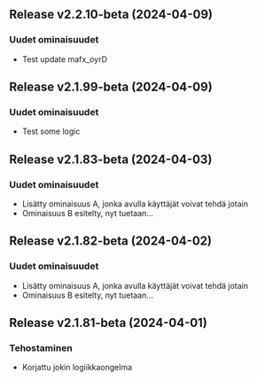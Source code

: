 ## Release v2.2.10-beta (2024-04-09)

### Uudet ominaisuudet

- Test update mafx_oyrD

## Release v2.1.99-beta (2024-04-09)

### Uudet ominaisuudet

- Test some logic

## Release v2.1.83-beta (2024-04-03)

### Uudet ominaisuudet

- Lisätty ominaisuus A, jonka avulla käyttäjät voivat tehdä jotain
- Ominaisuus B esitelty, nyt tuetaan...

## Release v2.1.82-beta (2024-04-02)

### Uudet ominaisuudet

- Lisätty ominaisuus A, jonka avulla käyttäjät voivat tehdä jotain
- Ominaisuus B esitelty, nyt tuetaan...

## Release v2.1.81-beta (2024-04-01)

### Tehostaminen

- Korjattu jokin logiikkaongelma
